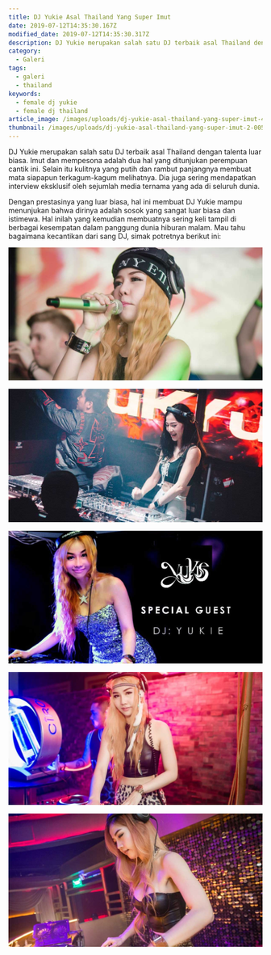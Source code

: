 ```yaml
---
title: DJ Yukie Asal Thailand Yang Super Imut
date: 2019-07-12T14:35:30.167Z
modified_date: 2019-07-12T14:35:30.317Z
description: DJ Yukie merupakan salah satu DJ terbaik asal Thailand dengan talenta luar biasa. Imut dan mempesona adalah dua hal yang ditunjukan perempuan cantik ini
category:
  - Galeri
tags:
  - galeri
  - thailand
keywords:
  - female dj yukie
  - female dj thailand
article_image: /images/uploads/dj-yukie-asal-thailand-yang-super-imut-4.jpg
thumbnail: /images/uploads/dj-yukie-asal-thailand-yang-super-imut-2-005.jpg
---
```

DJ Yukie merupakan salah satu DJ terbaik asal Thailand dengan talenta luar biasa. Imut dan mempesona adalah dua hal yang ditunjukan perempuan cantik ini. Selain itu kulitnya yang putih dan rambut panjangnya membuat mata siapapun terkagum-kagum melihatnya. Dia juga sering mendapatkan interview eksklusif oleh sejumlah media ternama yang ada di seluruh dunia. 

Dengan prestasinya yang luar biasa, hal ini membuat DJ Yukie mampu menunjukan bahwa dirinya adalah sosok yang sangat luar biasa dan istimewa. Hal inilah yang kemudian membuatnya sering keli tampil di berbagai kesempatan dalam panggung dunia hiburan malam. Mau tahu bagaimana kecantikan dari sang DJ, simak potretnya berikut ini:

![DJ Yukie Asal Thailand Yang Super Imut](/images/uploads/dj-yukie-asal-thailand-yang-super-imut-5.jpg)

![DJ Yukie Asal Thailand Yang Super Imut](/images/uploads/dj-yukie-asal-thailand-yang-super-imut-4.jpg)

![DJ Yukie Asal Thailand Yang Super Imut](/images/uploads/dj-yukie-asal-thailand-yang-super-imut-3.jpg)

![DJ Yukie Asal Thailand Yang Super Imut](/images/uploads/dj-yukie-asal-thailand-yang-super-imut-1.jpg)

![DJ Yukie Asal Thailand Yang Super Imut](/images/uploads/dj-yukie-asal-thailand-yang-super-imut-2.jpg)
